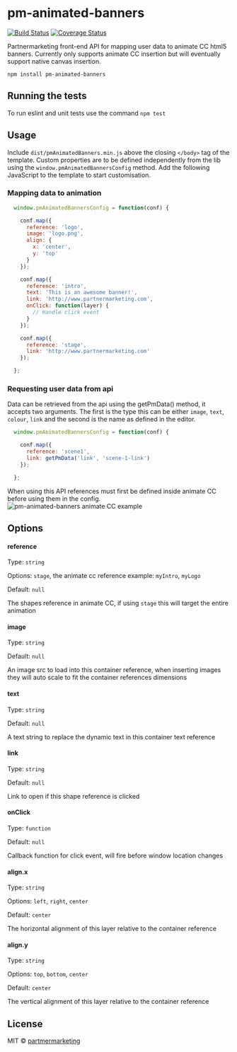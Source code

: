 # pm-animated-banners
[![Build Status](https://travis-ci.org/partnermarketing/pm-animated-banners.svg?branch=master)](https://travis-ci.org/partnermarketing/pm-animated-banners)
[![Coverage Status](https://coveralls.io/repos/github/partnermarketing/pm-animated-banners/badge.svg?branch=master)](https://coveralls.io/github/partnermarketing/pm-animated-banners?branch=master)

Partnermarketing front-end API for mapping user data to animate CC html5 banners. Currently only supports animate CC insertion but will eventually support native canvas insertion.

```
npm install pm-animated-banners
```

## Running the tests

To run eslint and unit tests use the command `npm test`

## Usage

Include `dist/pmAnimatedBanners.min.js` above the closing `</body>` tag of the template. Custom properties are to be defined independently from the lib using the `window.pmAnimatedBannersConfig` method. Add the following JavaScript to the template to start customisation.

### Mapping data to animation
```javascript
  window.pmAnimatedBannersConfig = function(conf) {

    conf.map({
      reference: 'logo',
      image: 'logo.png',
      align: {
        x: 'center',
        y: 'top'
      }
    });

    conf.map({
      reference: 'intro',
      text: 'This is an awesome banner!',
      link: 'http://www.partnermarketing.com',
      onClick: function(layer) {
      	// Handle click event
      }
    });

    conf.map({
      reference: 'stage',
      link: 'http://www.partnermarketing.com'
    });

  };
```

### Requesting user data from api
Data can be retrieved from the api using the getPmData() method, it accepts two arguments. The first is the type this can be either `image`, `text`, `colour`, `link` and the second is the name as defined in the editor.

```javascript
  window.pmAnimatedBannersConfig = function(conf) {

    conf.map({
      reference: 'scene1',
      link: getPmData('link', 'scene-1-link')
    });

  };
```

When using this API references must first be defined inside animate CC before using them in the config.
![pm-animated-banners animate CC example](http://i.imgur.com/pN3HIll.jpg)

## Options

#### reference

Type: `string`

Options: `stage`, the animate cc reference example: `myIntro`, `myLogo`

Default: `null`

The shapes reference in animate CC, if using `stage` this will target the entire animation

#### image

Type: `string`

Default: `null`

An image src to load into this container reference, when inserting images they will auto scale to fit the container references dimensions

#### text

Type: `string`

Default: `null`

A text string to replace the dynamic text in this container text reference

#### link

Type: `string`

Default: `null`

Link to open if this shape reference is clicked

#### onClick

Type: `function`

Default: `null`

Callback function for click event, will fire before window location changes

#### align.x

Type: `string`

Options: `left`, `right`, `center`

Default: `center`

The horizontal alignment of this layer relative to the container reference

#### align.y

Type: `string`

Options: `top`, `bottom`, `center`

Default: `center`

The vertical alignment of this layer relative to the container reference

## License

MIT © [partmermarketing](https://github.com/partnermarketing)
